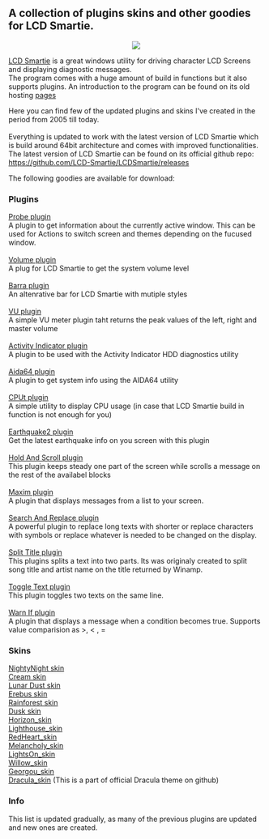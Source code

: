## A collection of plugins skins and other goodies for LCD Smartie.

<p align="center">
  <img src="https://github.com/Limbos-goodies-for-LCDSmartie/.github/assets/331155/cc41c3d5-3e67-446b-bc0b-2000f94388e1" />
</p>

[LCD Smartie](https://github.com/stokie-ant/lcdsmartie-laz) is a great windows utility for driving character LCD Screens and displaying diagnostic messages.\
The program comes with a huge amount of build in functions but it also supports plugins. An introduction to the program can be found on its old hosting [pages](https://lcdsmartie.sourceforge.net/) 

Here you can find few of the updated plugins and skins I've created in the period from 2005 till today.\
\
Everything is updated to work with the latest version of LCD Smartie which is build around 64bit architecture and comes with improved functionalities. 
The latest version of LCD Smartie can be found on its official github repo: https://github.com/LCD-Smartie/LCDSmartie/releases

The following goodies are available for download:
### Plugins


[Probe plugin](https://github.com/Limbos-goodies-for-LCDSmartie/probe)\
A plugin to get information about the currently active window. This can be used for Actions to switch screen and themes depending on the fucused window.\
\
[Volume plugin](https://github.com/Limbos-goodies-for-LCDSmartie/vol)\
A plug for LCD Smartie to get the system volume level\
\
[Barra plugin](https://github.com/Limbos-goodies-for-LCDSmartie/barra)\
An altenrative bar for LCD Smartie with mutiple styles\
\
[VU plugin](https://github.com/Limbos-goodies-for-LCDSmartie/vu)\
A simple VU meter plugin taht returns the peak values of the left, right and master volume\
\
[Activity Indicator plugin](https://github.com/Limbos-goodies-for-LCDSmartie/Activity_Indicator_plugin)\
A plugin to be used with the Activity Indicator HDD diagnostics utility\
\
[Aida64 plugin](https://github.com/Limbos-goodies-for-LCDSmartie/Aida64_plugin)\
A plugin to get system info using the AIDA64 utility\
\
[CPUt plugin](https://github.com/Limbos-goodies-for-LCDSmartie/CPUt_plugin)\
A simple utility to display CPU usage (in case that LCD Smartie build in function is not enough for you)\
\
[Earthquake2 plugin](https://github.com/Limbos-goodies-for-LCDSmartie/Earthquake2_plugin)\
Get the latest earthquake info on you screen with this plugin\
\
[Hold And Scroll plugin](https://github.com/Limbos-goodies-for-LCDSmartie/Hold_And_Scroll_plugin)\
This plugin keeps steady one part of the screen while scrolls a message on the rest of the availabel blocks\
\
[Maxim plugin](https://github.com/Limbos-goodies-for-LCDSmartie/Maxim_plugin)\
A plugin that displays messages from a list to your screen.\
\
[Search And Replace plugin](https://github.com/Limbos-goodies-for-LCDSmartie/Search_And_Replace_plugin)\
A powerful plugin to replace long texts with shorter or replace characters with symbols or replace whatever is needed to be changed on the display.\
\
[Split Title plugin](https://github.com/Limbos-goodies-for-LCDSmartie/Split_Title_plugin)\
This plugins splits a text into two parts. Its was originaly created to split song title and artist name on the title returned by Winamp.\
\
[Toggle Text plugin](https://github.com/Limbos-goodies-for-LCDSmartie/Toggle_Text_plugin)\
This plugin toggles two texts on the same line.\
\
[Warn If plugin](https://github.com/Limbos-goodies-for-LCDSmartie/Warn_If_plugin)\
A plugin that displays a message when a condition becomes true. Supports value comparision as >, < , = 


### Skins
[NightyNight skin](https://github.com/Limbos-goodies-for-LCDSmartie/NightyNight)\
[Cream skin](https://github.com/Limbos-goodies-for-LCDSmartie/Cream_Skin)\
[Lunar Dust skin](https://github.com/Limbos-goodies-for-LCDSmartie/LunarDust_Skin)\
[Erebus skin](https://github.com/Limbos-goodies-for-LCDSmartie/Erebus_Skin)\
[Rainforest skin](https://github.com/Limbos-goodies-for-LCDSmartie/RainForest_Skin)\
[Dusk skin](https://github.com/Limbos-goodies-for-LCDSmartie/Dusk_Skin)\
[Horizon_skin](https://github.com/Limbos-goodies-for-LCDSmartie/Horizon_Skin)\
[Lighthouse_skin](https://github.com/Limbos-goodies-for-LCDSmartie/Lighthouse_Skin)\
[RedHeart_skin](https://github.com/Limbos-goodies-for-LCDSmartie/RedHeart_Skin)\
[Melancholy_skin](https://github.com/Limbos-goodies-for-LCDSmartie/Melancholy_Skin)\
[LightsOn_skin](https://github.com/Limbos-goodies-for-LCDSmartie/LightsOn_Skin)\
[Willow_skin](https://github.com/Limbos-goodies-for-LCDSmartie/Willow_Skin)\
[Georgou_skin](https://github.com/Limbos-goodies-for-LCDSmartie/Georgou_Skin)\
[Dracula_skin](https://github.com/limbo666/Dracula_for_LCD_Smartie) (This is a part of official Dracula theme on github) 


### Info

This list is updated gradually, as many of the previous plugins are updated and new ones are created.

 
 



